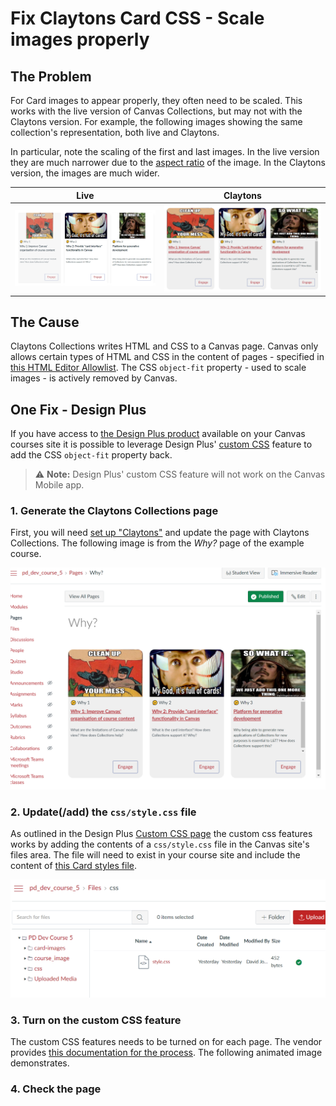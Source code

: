 # Fix Claytons Card CSS - Scale images properly

## The Problem

For Card images to appear properly, they often need to be scaled. This works with the live version of Canvas Collections, but may not with the Claytons version. For example, the following images showing the same collection's representation, both live and Claytons.

In particular, note the scaling of the first and last images. In the live version they are much narrower due to the [aspect ratio](https://en.wikipedia.org/wiki/Aspect_ratio_(image)) of the image. In the Claytons version, the images are much wider.

| Live | Claytons |
| ---- | -------- |
| ![](pics/liveWhy.png) | ![](pics/claytonsWhy.png)   | 


## The Cause

Claytons Collections writes HTML and CSS to a Canvas page. Canvas only allows certain types of HTML and CSS in the content of pages - specified in [this HTML Editor Allowlist](https://tr-learncanvas.s3.amazonaws.com/docs/Canvas_HTML_Editor_Allowlist.pdf). The CSS ```object-fit``` property - used to scale images - is actively removed by Canvas.

## One Fix - Design Plus

If you have access to [the Design Plus product](https://cidilabs.com/landing/design-tools/) available on your Canvas courses site it is possible to leverage Design Plus' [custom CSS](https://cidilabs.instructure.com/courses/776/pages/custom-css) feature to add the CSS ```object-fit``` property back.

> ⚠️ **Note:** Design Plus' custom CSS feature will not work on the Canvas Mobile app.

### 1. Generate the Claytons Collections page 

First, you will need [set up "Claytons"](../new/set-up-claytons.md) and update the page with Claytons Collections. The following image is from the _Why?_ page of the example course.

![](pics/brokenClaytons.png)  

### 2. Update(/add) the ```css/style.css``` file 

As outlined in the Design Plus [Custom CSS page](https://cidilabs.instructure.com/courses/776/pages/custom-css) the custom css features works by adding the contents of a ```css/style.css``` file in the Canvas site's files area. The file will need to exist in your course site and include the content of [this Card styles file](https://raw.githubusercontent.com/djplaner/canvas-collections/main/src/Collections/Views/cardStyle.css).

![](pics/stylesFile.png)

### 3. Turn on the custom CSS feature

The custom CSS features needs to be turned on for each page. The vendor provides [this documentation for the process](https://cidilabs.instructure.com/courses/102/pages/custom-css?module_item_id=3372). The following animated image demonstrates.




### 4. Check the page


